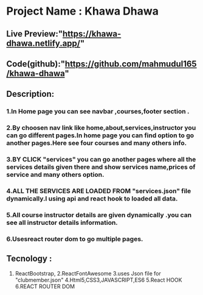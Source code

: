 # Project Name : Khawa Dhawa

## Live Preview:"https://khawa-dhawa.netlify.app/"

## Code(github):"https://github.com/mahmudul165/khawa-dhawa"

## Description:

### 1.In Home page you can see navbar ,courses,footer section .

### 2.By choosen nav link like home,about,services,instructor you can go different pages.In home page you can find option to go another pages.Here see four courses and many others info.

### 3.BY CLICK "services" you can go another pages where all the services details given there and show services name,prices of service and many others option.

### 4.ALL THE SERVICES ARE LOADED FROM "services.json" file dynamically.I using api and react hook to loaded all data.

### 5.All course instructor details are given dynamically .you can see all instructor details information.

### 6.Usesreact router dom to go multiple pages.

## Tecnology :

1. ReactBootstrap,
   2.ReactFontAwesome
   3.uses Json file for "clubmember.json"
   4.Html5,CSS3,JAVASCRIPT,ES6
   5.React HOOK
   6.REACT ROUTER DOM
